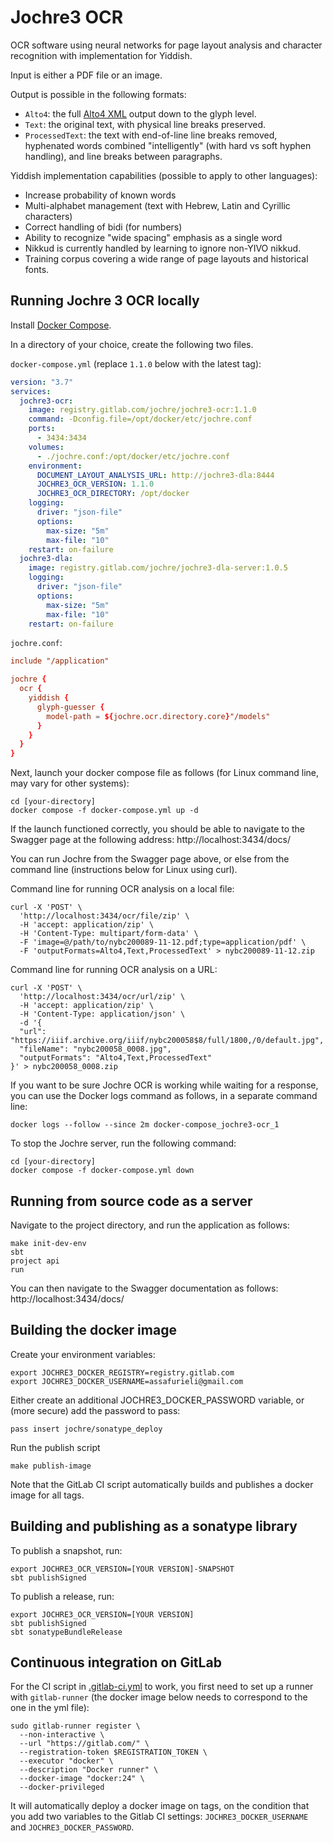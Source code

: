 # Jochre3 OCR

OCR software using neural networks for page layout analysis and character recognition with implementation for Yiddish.

Input is either a PDF file or an image.

Output is possible in the following formats:

- `Alto4`: the full [Alto4 XML](https://www.loc.gov/standards/alto/) output down to the glyph level.
- `Text`: the original text, with physical line breaks preserved.
- `ProcessedText`: the text with end-of-line line breaks removed, hyphenated words combined "intelligently" (with hard vs soft hyphen handling), and line breaks between paragraphs.

Yiddish implementation capabilities (possible to apply to other languages):

- Increase probability of known words
- Multi-alphabet management (text with Hebrew, Latin and Cyrillic characters)
- Correct handling of bidi (for numbers)
- Ability to recognize "wide spacing" emphasis as a single word
- Nikkud is currently handled by learning to ignore non-YIVO nikkud.
- Training corpus covering a wide range of page layouts and historical fonts.

## Running Jochre 3 OCR locally

Install [Docker Compose](https://docs.docker.com/compose/install/).

In a directory of your choice, create the following two files.

`docker-compose.yml` (replace `1.1.0` below with the latest tag):

```yml
version: "3.7"
services:
  jochre3-ocr:
    image: registry.gitlab.com/jochre/jochre3-ocr:1.1.0
    command: -Dconfig.file=/opt/docker/etc/jochre.conf
    ports:
      - 3434:3434
    volumes:
      - ./jochre.conf:/opt/docker/etc/jochre.conf
    environment:
      DOCUMENT_LAYOUT_ANALYSIS_URL: http://jochre3-dla:8444
      JOCHRE3_OCR_VERSION: 1.1.0
      JOCHRE3_OCR_DIRECTORY: /opt/docker
    logging:
      driver: "json-file"
      options:
        max-size: "5m"
        max-file: "10"
    restart: on-failure
  jochre3-dla:
    image: registry.gitlab.com/jochre/jochre3-dla-server:1.0.5
    logging:
      driver: "json-file"
      options:
        max-size: "5m"
        max-file: "10"
    restart: on-failure
```

`jochre.conf`:

```conf
include "/application"

jochre {
  ocr {
    yiddish {
      glyph-guesser {
        model-path = ${jochre.ocr.directory.core}"/models"
      }
    }
  }
}
```

Next, launch your docker compose file as follows (for Linux command line, may vary for other systems):

```shell
cd [your-directory]
docker compose -f docker-compose.yml up -d
```

If the launch functioned correctly, you should be able to navigate to the Swagger page at the following address: http://localhost:3434/docs/

You can run Jochre from the Swagger page above, or else from the command line (instructions below for Linux using curl).

Command line for running OCR analysis on a local file:

```shell
curl -X 'POST' \
  'http://localhost:3434/ocr/file/zip' \
  -H 'accept: application/zip' \
  -H 'Content-Type: multipart/form-data' \
  -F 'image=@/path/to/nybc200089-11-12.pdf;type=application/pdf' \
  -F 'outputFormats=Alto4,Text,ProcessedText' > nybc200089-11-12.zip
```

Command line for running OCR analysis on a URL:

```shell
curl -X 'POST' \
  'http://localhost:3434/ocr/url/zip' \
  -H 'accept: application/zip' \
  -H 'Content-Type: application/json' \
  -d '{
  "url": "https://iiif.archive.org/iiif/nybc200058$8/full/1800,/0/default.jpg",
  "fileName": "nybc200058_0008.jpg",
  "outputFormats": "Alto4,Text,ProcessedText"
}' > nybc200058_0008.zip
```

If you want to be sure Jochre OCR is working while waiting for a response, you can use the Docker logs command as follows, in a separate command line:

```shell
docker logs --follow --since 2m docker-compose_jochre3-ocr_1
```

To stop the Jochre server, run the following command:

```shell
cd [your-directory]
docker compose -f docker-compose.yml down
```

## Running from source code as a server

Navigate to the project directory, and run the application as follows:

```shell
make init-dev-env
sbt
project api
run
```

You can then navigate to the Swagger documentation as follows: http://localhost:3434/docs/

## Building the docker image

Create your environment variables:

```shell
export JOCHRE3_DOCKER_REGISTRY=registry.gitlab.com
export JOCHRE3_DOCKER_USERNAME=assafurieli@gmail.com
```

Either create an additional JOCHRE3_DOCKER_PASSWORD variable, or (more secure) add the password to pass:

```shell
pass insert jochre/sonatype_deploy
```

Run the publish script

```shell
make publish-image
```

Note that the GitLab CI script automatically builds and publishes a docker image for all tags.

## Building and publishing as a sonatype library

To publish a snapshot, run:

```shell
export JOCHRE3_OCR_VERSION=[YOUR VERSION]-SNAPSHOT
sbt publishSigned
```

To publish a release, run:

```shell
export JOCHRE3_OCR_VERSION=[YOUR VERSION]
sbt publishSigned
sbt sonatypeBundleRelease
```

## Continuous integration on GitLab

For the CI script in [.gitlab-ci.yml](.gitlab-ci.yml) to work, you first need to set up a runner with `gitlab-runner` (the docker image below needs to correspond to the one in the yml file):

```shell
sudo gitlab-runner register \
  --non-interactive \
  --url "https://gitlab.com/" \
  --registration-token $REGISTRATION_TOKEN \
  --executor "docker" \
  --description "Docker runner" \
  --docker-image "docker:24" \
  --docker-privileged
```

It will automatically deploy a docker image on tags, on the condition that you add two variables to the Gitlab CI settings: `JOCHRE3_DOCKER_USERNAME` and `JOCHRE3_DOCKER_PASSWORD`.
